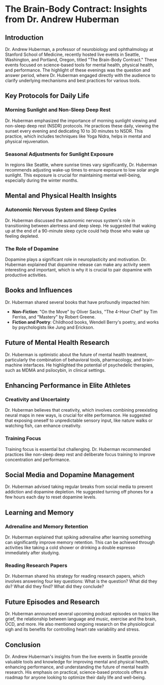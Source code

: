 # The Brain-Body Contract: Insights from Dr. Andrew Huberman

## Introduction

Dr. Andrew Huberman, a professor of neurobiology and ophthalmology at Stanford School of Medicine, recently hosted live events in Seattle, Washington, and Portland, Oregon, titled "The Brain-Body Contract." These events focused on science-based tools for mental health, physical health, and performance. The highlight of these evenings was the question and answer period, where Dr. Huberman engaged directly with the audience to clarify underlying mechanisms and best practices for various tools.

## Key Protocols for Daily Life

### Morning Sunlight and Non-Sleep Deep Rest

Dr. Huberman emphasized the importance of morning sunlight viewing and non-sleep deep rest (NSDR) protocols. He practices these daily, viewing the sunset every evening and dedicating 10 to 30 minutes to NSDR. This practice, which includes techniques like Yoga Nidra, helps in mental and physical rejuvenation.

### Seasonal Adjustments for Sunlight Exposure

In regions like Seattle, where sunrise times vary significantly, Dr. Huberman recommends adjusting wake-up times to ensure exposure to low solar angle sunlight. This exposure is crucial for maintaining mental well-being, especially during the winter months.

## Mental and Physical Health Insights

### Autonomic Nervous System and Sleep Cycles

Dr. Huberman discussed the autonomic nervous system's role in transitioning between alertness and deep sleep. He suggested that waking up at the end of a 90-minute sleep cycle could help those who wake up feeling depleted.

### The Role of Dopamine

Dopamine plays a significant role in neuroplasticity and motivation. Dr. Huberman explained that dopamine release can make any activity seem interesting and important, which is why it is crucial to pair dopamine with productive activities.

## Books and Influences

Dr. Huberman shared several books that have profoundly impacted him:

- **Non-Fiction**: "On the Move" by Oliver Sacks, "The 4-Hour Chef" by Tim Ferriss, and "Mastery" by Robert Greene.
- **Fiction and Poetry**: Childhood books, Wendell Berry's poetry, and works by psychologists like Jung and Erickson.

## Future of Mental Health Research

Dr. Huberman is optimistic about the future of mental health treatment, particularly the combination of behavioral tools, pharmacology, and brain-machine interfaces. He highlighted the potential of psychedelic therapies, such as MDMA and psilocybin, in clinical settings.

## Enhancing Performance in Elite Athletes

### Creativity and Uncertainty

Dr. Huberman believes that creativity, which involves combining preexisting neural maps in new ways, is crucial for elite performance. He suggested that exposing oneself to unpredictable sensory input, like nature walks or watching fish, can enhance creativity.

### Training Focus

Training focus is essential but challenging. Dr. Huberman recommended practices like non-sleep deep rest and deliberate focus training to improve concentration and performance.

## Social Media and Dopamine Management

Dr. Huberman advised taking regular breaks from social media to prevent addiction and dopamine depletion. He suggested turning off phones for a few hours each day to reset dopamine levels.

## Learning and Memory

### Adrenaline and Memory Retention

Dr. Huberman explained that spiking adrenaline after learning something can significantly improve memory retention. This can be achieved through activities like taking a cold shower or drinking a double espresso immediately after studying.

### Reading Research Papers

Dr. Huberman shared his strategy for reading research papers, which involves answering four key questions: What is the question? What did they do? What did they find? What did they conclude?

## Future Episodes and Research

Dr. Huberman announced several upcoming podcast episodes on topics like grief, the relationship between language and music, exercise and the brain, OCD, and more. He also mentioned ongoing research on the physiological sigh and its benefits for controlling heart rate variability and stress.

## Conclusion

Dr. Andrew Huberman's insights from the live events in Seattle provide valuable tools and knowledge for improving mental and physical health, enhancing performance, and understanding the future of mental health research. His emphasis on practical, science-based protocols offers a roadmap for anyone looking to optimize their daily life and well-being.